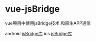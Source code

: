 # vue-jsBridge
vue项目中使用jsBridge技术 和原生APP通信

android [jsBridge库](https://github.com/lzyzsd/JsBridge)
ios [jsBridge库](https://github.com/marcuswestin/WebViewJavascriptBridge)

